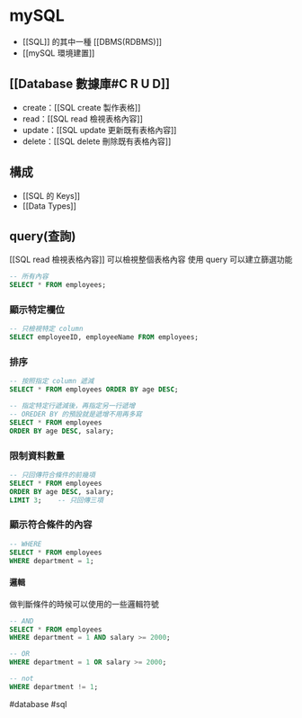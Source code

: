 # mySQL
- [[SQL]] 的其中一種 [[DBMS(RDBMS)]]
- [[mySQL 環境建置]]
## [[Database 數據庫#C R U D]]

 - create：[[SQL create 製作表格]]
 - read：[[SQL read 檢視表格內容]]
 - update：[[SQL update 更新既有表格內容]]
 - delete：[[SQL delete 刪除既有表格內容]]


## 構成
- [[SQL 的 Keys]]
- [[Data Types]]

## query(查詢)
[[SQL read 檢視表格內容]] 可以檢視整個表格內容
使用 query 可以建立篩選功能
```sql
-- 所有內容
SELECT * FROM employees;
```
### 顯示特定欄位
```sql
-- 只檢視特定 column
SELECT employeeID, employeeName FROM employees;
```
### 排序
```sql
-- 按照指定 column 遞減
SELECT * FROM employees ORDER BY age DESC;

-- 指定特定行遞減後，再指定另一行遞增
-- OREDER BY 的預設就是遞增不用再多寫
SELECT * FROM employees 
ORDER BY age DESC, salary;
```
### 限制資料數量
```sql
-- 只回傳符合條件的前幾項
SELECT * FROM employees 
ORDER BY age DESC, salary;
LIMIT 3;	-- 只回傳三項
```
### 顯示符合條件的內容
```sql
-- WHERE
SELECT * FROM employees 
WHERE department = 1;
```

#### 邏輯
做判斷條件的時候可以使用的一些邏輯符號
```sql
-- AND
SELECT * FROM employees 
WHERE department = 1 AND salary >= 2000;

-- OR
WHERE department = 1 OR salary >= 2000;

-- not
WHERE department != 1;
```



#database #sql